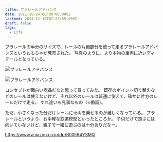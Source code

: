 ```yaml
---
title: プラレールアドバンス
date: 2011-10-24T00:00:00.000Z
lastmod: 2011-11-16T07:27:55.000Z
draft: false
tags:
  - Life
---
```


プラレールの半分のサイズで、レールの片側部分を使って走るプラレールアドバンスというおもちゃが発売された。 写真のように、より本物の車両に近いディテールとなっている。

![プラレールアドバンス](@/assets/flickr/6271316459.jpg "プラレールアドバンス")

![プラレールアドバンス](@/assets/flickr/6271316619.jpg "プラレールアドバンス")

コンセプトが面白い商品だなと思って買ってみた。 既存のポイント切り替えなどのレールは使えないけど、それ以外のレールは普通に使えて、確かに片方のレールだけで走る。 すれ違いも見事なもの（↓動画）。

ただ、小さくなった分だけレールに車両を乗せるのが難しくなっている。 プラレールというより、お手軽な鉄道模型といったところか。 子供だけで遊ぶには向いていないけど、親子で一緒に遊ぶのは十分ありだなー。

<https://www.amazon.co.jp/dp/B00564YSMQ>
